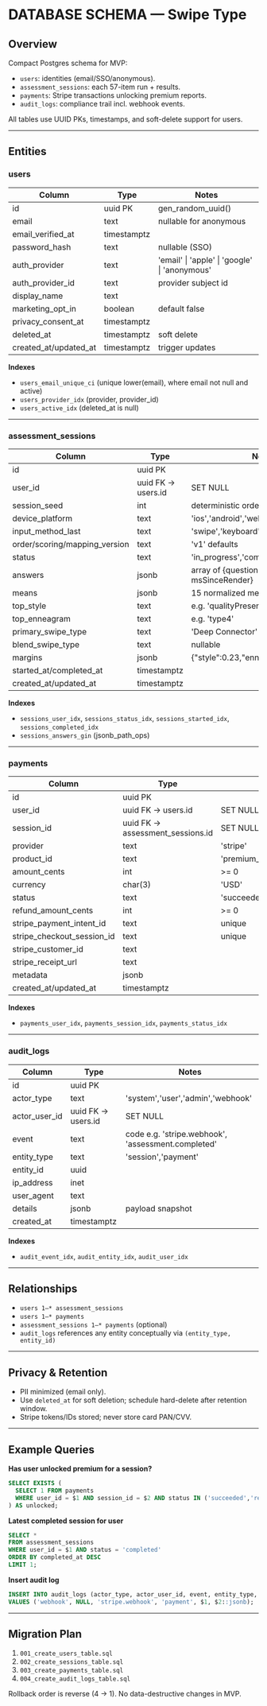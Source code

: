 # DATABASE SCHEMA — Swipe Type

## Overview
Compact Postgres schema for MVP:
- `users`: identities (email/SSO/anonymous).
- `assessment_sessions`: each 57-item run + results.
- `payments`: Stripe transactions unlocking premium reports.
- `audit_logs`: compliance trail incl. webhook events.

All tables use UUID PKs, timestamps, and soft-delete support for users.

---

## Entities

### users
| Column | Type | Notes |
| --- | --- | --- |
| id | uuid PK | gen_random_uuid() |
| email | text | nullable for anonymous |
| email_verified_at | timestamptz | |
| password_hash | text | nullable (SSO) |
| auth_provider | text | 'email' \| 'apple' \| 'google' \| 'anonymous' |
| auth_provider_id | text | provider subject id |
| display_name | text | |
| marketing_opt_in | boolean | default false |
| privacy_consent_at | timestamptz | |
| deleted_at | timestamptz | soft delete |
| created_at/updated_at | timestamptz | trigger updates |

**Indexes**
- `users_email_unique_ci` (unique lower(email), where email not null and active)
- `users_provider_idx` (provider, provider_id)
- `users_active_idx` (deleted_at is null)

---

### assessment_sessions
| Column | Type | Notes |
| --- | --- | --- |
| id | uuid PK | |
| user_id | uuid FK → users.id | SET NULL |
| session_seed | int | deterministic order |
| device_platform | text | 'ios','android','web' |
| input_method_last | text | 'swipe','keyboard','buttons' |
| order/scoring/mapping_version | text | 'v1' defaults |
| status | text | 'in_progress','completed','abandoned' |
| answers | jsonb | array of {questionId, direction, msSinceRender} |
| means | jsonb | 15 normalized means (6+9) |
| top_style | text | e.g. 'qualityPresence' |
| top_enneagram | text | e.g. 'type4' |
| primary_swipe_type | text | 'Deep Connector' etc. |
| blend_swipe_type | text | nullable |
| margins | jsonb | {"style":0.23,"enneagram":0.18} |
| started_at/completed_at | timestamptz | |
| created_at/updated_at | timestamptz | |

**Indexes**
- `sessions_user_idx`, `sessions_status_idx`, `sessions_started_idx`, `sessions_completed_idx`
- `sessions_answers_gin` (jsonb_path_ops)

---

### payments
| Column | Type | Notes |
| --- | --- | --- |
| id | uuid PK | |
| user_id | uuid FK → users.id | SET NULL |
| session_id | uuid FK → assessment_sessions.id | SET NULL |
| provider | text | 'stripe' |
| product_id | text | 'premium_report' |
| amount_cents | int | >= 0 |
| currency | char(3) | 'USD' |
| status | text | 'succeeded','processing','canceled','refunded','partial_refund','failed','requires_payment_method' |
| refund_amount_cents | int | >= 0 |
| stripe_payment_intent_id | text | unique |
| stripe_checkout_session_id | text | unique |
| stripe_customer_id | text | |
| stripe_receipt_url | text | |
| metadata | jsonb | |
| created_at/updated_at | timestamptz | |

**Indexes**
- `payments_user_idx`, `payments_session_idx`, `payments_status_idx`

---

### audit_logs
| Column | Type | Notes |
| --- | --- | --- |
| id | uuid PK | |
| actor_type | text | 'system','user','admin','webhook' |
| actor_user_id | uuid FK → users.id | SET NULL |
| event | text | code e.g. 'stripe.webhook', 'assessment.completed' |
| entity_type | text | 'session','payment' |
| entity_id | uuid | |
| ip_address | inet | |
| user_agent | text | |
| details | jsonb | payload snapshot |
| created_at | timestamptz | |

**Indexes**
- `audit_event_idx`, `audit_entity_idx`, `audit_user_idx`

---

## Relationships
- `users 1—* assessment_sessions`
- `users 1—* payments`
- `assessment_sessions 1—* payments` (optional)
- `audit_logs` references any entity conceptually via `(entity_type, entity_id)`

---

## Privacy & Retention
- PII minimized (email only).
- Use `deleted_at` for soft deletion; schedule hard-delete after retention window.
- Stripe tokens/IDs stored; never store card PAN/CVV.

---

## Example Queries

**Has user unlocked premium for a session?**
```sql
SELECT EXISTS (
  SELECT 1 FROM payments
  WHERE user_id = $1 AND session_id = $2 AND status IN ('succeeded','refunded','partial_refund')
) AS unlocked;
```

**Latest completed session for user**
```sql
SELECT *
FROM assessment_sessions
WHERE user_id = $1 AND status = 'completed'
ORDER BY completed_at DESC
LIMIT 1;
```

**Insert audit log**
```sql
INSERT INTO audit_logs (actor_type, actor_user_id, event, entity_type, entity_id, details)
VALUES ('webhook', NULL, 'stripe.webhook', 'payment', $1, $2::jsonb);
```

---

## Migration Plan
1. `001_create_users_table.sql`
2. `002_create_sessions_table.sql`
3. `003_create_payments_table.sql`
4. `004_create_audit_logs_table.sql`

Rollback order is reverse (4 → 1). No data-destructive changes in MVP.
